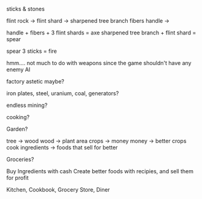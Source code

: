 


sticks & stones

flint rock ->
flint shard ->
sharpened tree branch
fibers
handle ->

handle + fibers + 3 flint shards = axe
sharpened tree branch + flint shard = spear

spear 
3 sticks = fire


hmm.... not much to do with weapons since the game shouldn't have any enemy AI


factory astetic maybe?

iron plates, steel, uranium, coal, generators?


endless mining?

cooking?


Garden?

tree -> wood
wood -> plant area
crops -> money
money -> better crops
cook ingredients -> foods that sell for better


Groceries?

Buy Ingredients with cash
Create better foods with recipies, and sell them for profit

Kitchen, Cookbook, Grocery Store, Diner